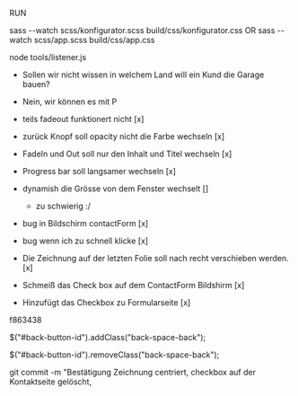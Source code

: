 RUN

sass --watch scss/konfigurator.scss build/css/konfigurator.css
OR
sass --watch scss/app.scss build/css/app.css

node tools/listener.js



- Sollen wir nicht wissen in welchem Land will ein Kund die Garage bauen?
 - Nein, wir können es mit P


- teils fadeout funktionert nicht [x]
- zurück Knopf soll opacity nicht die Farbe wechseln [x]
- FadeIn und Out soll nur den Inhalt und Titel wechseln [x]
- Progress bar soll langsamer wechseln [x]
- dynamish die Grösse von dem Fenster wechselt []
    - zu schwierig :/
- bug in Bildschirm contactForm [x]
- bug wenn ich zu schnell klicke [x]
- Die Zeichnung auf der letzten Folie soll nach recht verschieben werden. [x]
- Schmeiß das Check box auf dem ContactForm Bildshirm [x]
- Hinzufügt das Checkbox zu Formularseite [x]

f863438

$("#back-button-id").addClass("back-space-back");

$("#back-button-id").removeClass("back-space-back");

git commit -m "Bestätigung Zeichnung centriert, checkbox auf der Kontaktseite gelöscht, 